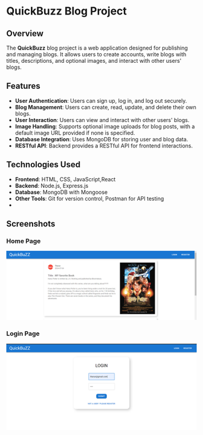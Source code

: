 # QuickBuzz Blog Project

## Overview

The **QuickBuzz** blog project is a web application designed for publishing and managing blogs. It allows users to create accounts, write blogs with titles, descriptions, and optional images, and interact with other users' blogs.

## Features

- **User Authentication**: Users can sign up, log in, and log out securely.
- **Blog Management**: Users can create, read, update, and delete their own blogs.
- **User Interaction**: Users can view and interact with other users' blogs.
- **Image Handling**: Supports optional image uploads for blog posts, with a default image URL provided if none is specified.
- **Database Integration**: Uses MongoDB for storing user and blog data.
- **RESTful API**: Backend provides a RESTful API for frontend interactions.

## Technologies Used

- **Frontend**: HTML, CSS, JavaScript,React
- **Backend**: Node.js, Express.js
- **Database**: MongoDB with Mongoose
- **Other Tools**: Git for version control, Postman for API testing
- 
## Screenshots

### Home Page
![Home Page](Home.png)

### Login Page
![Login Page](login.png)



